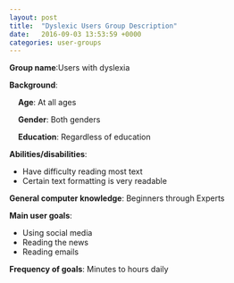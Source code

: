 ```yaml
---
layout: post
title:  "Dyslexic Users Group Description"
date:   2016-09-03 13:53:59 +0000
categories: user-groups
---
```


**Group name**:Users with dyslexia

**Background**:

&nbsp;&nbsp;&nbsp;&nbsp;**Age**: At all ages

&nbsp;&nbsp;&nbsp;&nbsp;**Gender**: Both genders

&nbsp;&nbsp;&nbsp;&nbsp;**Education**: Regardless of education

**Abilities/disabilities**:
* Have difficulty reading most text
* Certain text formatting is very readable

**General computer knowledge**: Beginners through Experts

**Main user goals**:
* Using social media
* Reading the news
* Reading emails

**Frequency of goals**: Minutes to hours daily
